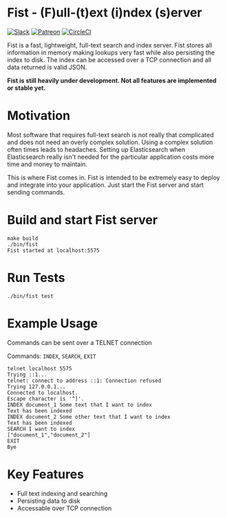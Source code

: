 # Fist - (F)ull-(t)ext (i)ndex (s)erver 

[![Slack](https://img.shields.io/badge/Slack-Join%20the%20slack%20channel-BLUE.svg)](https://join.slack.com/t/fist-global/shared_invite/enQtNjcyNzY4MTUwMDg0LTRiYzM5ZWNkOTMwODYzODRjNDQzNThiYjdhNjgzZDUxZGYxODRjOTI4NTcwYmYzYmI5MTViYjFiNGFlNWEwYjY) [![Patreon](https://img.shields.io/badge/Patreon-Help%20fund%20this%20project-RED.svg)](https://www.patreon.com/fistproject)
[![CircleCI](https://circleci.com/gh/f-prime/fist.svg?style=svg)](https://circleci.com/gh/f-prime/fist)

Fist is a fast, lightweight, full-text search and index server. Fist stores all information in memory making lookups very fast while also persisting the index to disk. The index can be accessed over a TCP connection and all data returned is valid JSON.

**Fist is still heavily under development. Not all features are implemented or stable yet.**

# Motivation

Most software that requires full-text search is not really that complicated and does not need an overly complex solution. Using a complex solution often times leads to headaches. 
Setting up Elasticsearch when Elasticsearch really isn't needed for the particular application costs more time and money to maintain. 

This is where Fist comes in. Fist is intended to be extremely easy to deploy and integrate into your application. Just start the Fist server and start sending commands.

# Build and start Fist server

```
make build
./bin/fist
Fist started at localhost:5575
```

# Run Tests

```
./bin/fist test
```

# Example Usage

Commands can be sent over a TELNET connection

Commands: `INDEX`, `SEARCH`, `EXIT`

```
telnet localhost 5575
Trying ::1...
telnet: connect to address ::1: Connection refused
Trying 127.0.0.1...
Connected to localhost.
Escape character is '^]'.
INDEX document_1 Some text that I want to index
Text has been indexed
INDEX document_2 Some other text that I want to index
Text has been indexed
SEARCH I want to index
["document_1","document_2"]
EXIT
Bye
```

# Key Features

- Full text indexing and searching
- Persisting data to disk
- Accessable over TCP connection
